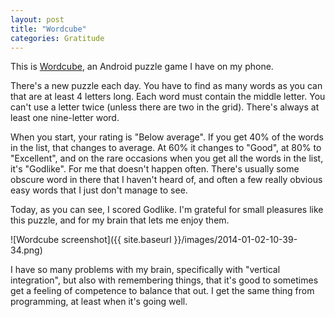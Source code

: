 ```yaml
---
layout: post
title: "Wordcube"
categories: Gratitude
---
```


This is [Wordcube][], an Android puzzle game I have on my phone.

There's a new puzzle each day. You have to find as many words as you can that
are at least 4 letters long. Each word must contain the middle letter. You can't
use a letter twice (unless there are two in the grid). There's always at least
one nine-letter word.

When you start, your rating is "Below average". If you get 40% of the words in
the list, that changes to average. At 60% it changes to "Good", at 80% to
"Excellent", and on the rare occasions when you get all the words in the list,
it's "Godlike". For me that doesn't happen often. There's usually some obscure
word in there that I haven't heard of, and often a few really obvious easy words
that I just don't manage to see.

Today, as you can see, I scored Godlike. I'm grateful for small pleasures like
this puzzle, and for my brain that lets me enjoy them. 

![Wordcube screenshot]({{ site.baseurl }}/images/2014-01-02-10-39-34.png)

I have so many problems with my brain, specifically with "vertical integration",
but also with remembering things, that it's good to sometimes get a feeling of
competence to balance that out. I get the same thing from programming, at least
when it's going well.


[Wordcube]: https://play.google.com/store/apps/details?id=com.sc.wordcubefree
